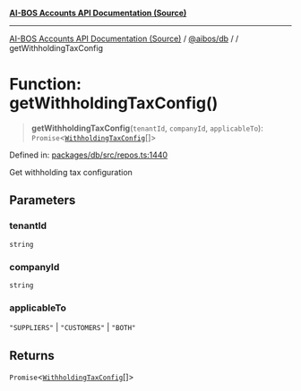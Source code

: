 [**AI-BOS Accounts API Documentation (Source)**](../../../README.md)

***

[AI-BOS Accounts API Documentation (Source)](../../../README.md) / [@aibos/db](../README.md) / [](../README.md) / getWithholdingTaxConfig

# Function: getWithholdingTaxConfig()

> **getWithholdingTaxConfig**(`tenantId`, `companyId`, `applicableTo`): `Promise`\<[`WithholdingTaxConfig`](../interfaces/WithholdingTaxConfig.md)[]\>

Defined in: [packages/db/src/repos.ts:1440](https://github.com/pohlai88/accounts/blob/48103fb36d28b2b9bfb33472b6de2f719773cde9/packages/db/src/repos.ts#L1440)

Get withholding tax configuration

## Parameters

### tenantId

`string`

### companyId

`string`

### applicableTo

`"SUPPLIERS"` | `"CUSTOMERS"` | `"BOTH"`

## Returns

`Promise`\<[`WithholdingTaxConfig`](../interfaces/WithholdingTaxConfig.md)[]\>
